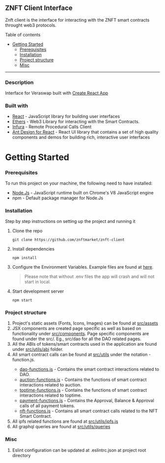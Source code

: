 ## ZNFT Client Interface

Znft client is the interface for interacting with the ZNFT smart contracts throught web3 protocols.

Table of contents

- [Getting Started](#getting-started)
  - [Prerequisites](#prerequisites)
  - [Installation](#installation)
  - [Project structure](#project-structure)
  - [Misc](#misc)

---

### Description

Interface for Veraswap built with [Create React App](https://github.com/facebook/create-react-app)

### Built with

- [React](https://reactjs.org/) - JavaScript library for building user interfaces
- [Ethers](https://docs.ethers.io/v5/) - Web3 Library for interacting with the Smart Contracts.
- [Infura](https://infura.io/) - Remote Procedural Calls Client
- [Ant Design for React](https://ant.design/docs/react/introduce) - React UI library that contains a set of high quality components and demos for building rich, interactive user interfaces

# Getting Started

### Prerequisites

To run this project on your machine, the following need to have installed:

- [Node.Js](https://nodejs.org/) - JavaScript runtime built on Chrome's V8 JavaScript engine
- npm - Default package manager for Node.Js

### Installation

Step by step instructions on setting up the project and running it

1. Clone the repo
   ```
   git clone https://github.com/znftmarket/znft-client
   ```
2. Install dependencies
   ```
   npm install
   ```
3. Configure the Environment Variables. Example files are found at [here](./.env.development).

   > Please note that without .env files the app will crash and will not start in local.

4. Start development server
   ```
   npm start
   ```

### Project structure

1. Project's static assets (Fonts, Icons, Images) can be found at [src/assets](./src/assets)
2. JSX components are created page specific as well as based on functionality under [src/components](./src/components). Page specific components are found under the src/<folder-name>. Eg., src/dao for all the DAO related pages.
3. All the ABIs of tokens/smart contracts used in the application are found under [src/utils/abi](./src/utils/abi) folder.
4. All smart contract calls can be found at [src/utils](./src/utils) under the notation <function-name>-function.js.
   - [dao-functions.js](./src/utils/dao-functions.js) - Contains the smart contract interactions related to DAO.
   - [auction-functions.js](./src/utils/auction-functions.js) - Contains the functions of smart contract interactions related to auction.
   - [toptime-functions.js](./src/utils/toptime-functions.js) - Contains the functions of smart contract interactions related to toptime.
   - [payment-functions.js](./src/utils/payment-functions.js) - Contains the Approval, Balance & Approval calls of all payment tokens.
   - [nft-functions.js](./src/utils/nft-functions.js) - Contains all smart contract calls related to the NFT Smart Contract.
5. All ipfs related functions are found at [src/utils/ipfs.js](./src/utils/ipfs.js)
6. All graphql queries are found at [src/utils/queries](./src/utils/queries)

### Misc

1. Eslint configuration can be updated at .eslintrc.json at project root directory
